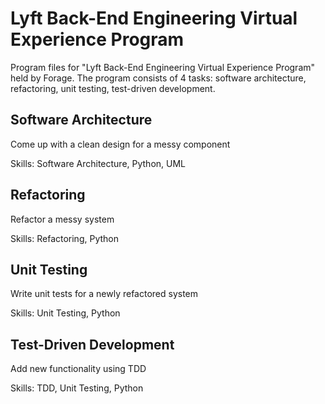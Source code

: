 # Lyft Back-End Engineering Virtual Experience Program
Program files for "Lyft Back-End Engineering Virtual Experience Program" held by Forage. The program consists of 4 tasks: software architecture, refactoring, unit testing, test-driven development.

## Software Architecture
Come up with a clean design for a messy component

Skills: Software Architecture, Python, UML

## Refactoring
Refactor a messy system

Skills: Refactoring, Python

## Unit Testing
Write unit tests for a newly refactored system

Skills: Unit Testing, Python

## Test-Driven Development
Add new functionality using TDD

Skills: TDD, Unit Testing, Python
